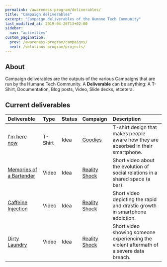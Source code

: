 ```yaml
---
permalink: /awareness-program/deliverables/
title: "Campaign deliverables"
excerpt: "Campaign deliverables of the Humane Tech Community"
last_modified_at: 2019-04-26T13+02:00
sidebar:
  nav: "activities"
custom_pagination:
  prev: /awareness-program/campaigns/
  next: /solutions-program/projects/
---
```


## About

Campaign deliverables are the outputs of the various Campaigns that are run by the Humane Tech Community. A **Deliverable** can be anything: A T-Shirt, Documentation, Blog posts, Video, Slide decks, etcetera.

## Current deliverables

| Deliverable | Type | Status | Campaign | Description |
| :--- | :--- | :--- | :--- | :--- |
| [I'm here now](/awareness-program/deliverables/i-am-here-now/) | T-Shirt | Idea | [Goodies](/awareness-program/campaigns/goodies/) | T-shirt design that makes people aware how they are absorbed in their smartphone. |
| [Memories of a Bartender](/awareness-program/deliverables/memories-of-a-bartender/) | Video | Idea | [Reality Shock](/awareness-program/campaigns/reality-shock/) | Short video about the evolution of social relations in a shared space (a bar). |
| [Caffeine Injection](/awareness-program/deliverables/caffeine-injection/) | Video | Idea | [Reality Shock](/awareness-program/campaigns/reality-shock/) | Short video depicting the rapid and drastic growth in smartphone addiction. |
| [Dirty Laundry](/awareness-program/deliverables/caffeine-injection/) | Video | Idea | [Reality Shock](/awareness-program/campaigns/reality-shock/) | Short video showing someone experiencing the violent aftermath of a severe data breach. |